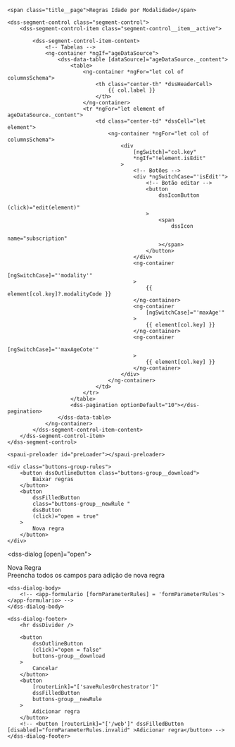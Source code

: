 <section class="container">

    <span class="title__page">Regras Idade por Modalidade</span>

    <dss-segment-control class="segment-control">
        <dss-segment-control-item class="segment-control__item__active">

            <dss-segment-control-item-content>
                <!-- Tabelas -->
                <ng-container *ngIf="ageDataSource">
                    <dss-data-table [dataSource]="ageDataSource._content">
                        <table>
                            <ng-container *ngFor="let col of columnsSchema">
                                <th class="center-th" *dssHeaderCell>
                                    {{ col.label }}
                                </th>
                            </ng-container>
                            <tr *ngFor="let element of ageDataSource._content">
                                <td class="center-td" *dssCell="let element">
                                    <ng-container *ngFor="let col of columnsSchema">
                                        <div
                                            [ngSwitch]="col.key"
                                            *ngIf="!element.isEdit"
                                        >
                                            <!-- Botões -->
                                            <div *ngSwitchCase="'isEdit'">
                                                <!-- Botão editar -->
                                                <button
                                                    dssIconButton
                                                    (click)="edit(element)"
                                                >
                                                    <span
                                                        dssIcon
                                                        name="subscription"
                                                    ></span>
                                                </button>
                                            </div>
                                            <ng-container
                                                [ngSwitchCase]="'modality'"
                                            >
                                                {{ element[col.key]?.modalityCode }}
                                            </ng-container>
                                            <ng-container
                                                [ngSwitchCase]="'maxAge'"
                                            >
                                                {{ element[col.key] }}
                                            </ng-container>
                                            <ng-container
                                                [ngSwitchCase]="'maxAgeCote'"
                                            >
                                                {{ element[col.key] }}
                                            </ng-container>
                                        </div>
                                    </ng-container>
                                </td>
                            </tr>
                        </table>
                        <dss-pagination optionDefault="10"></dss-pagination>
                    </dss-data-table>
                </ng-container>
            </dss-segment-control-item-content>
        </dss-segment-control-item>
    </dss-segment-control>

    <spaui-preloader id="preLoader"></spaui-preloader>

    <div class="buttons-group-rules">
        <button dssOutlineButton class="buttons-group__download">
            Baixar regras
        </button>
        <button
            dssFilledButton
            class="buttons-group__newRule "
            dssButton
            (click)="open = true"
        >
            Nova regra
        </button>
    </div>
</section>

<!-- Modal para Create e Edit -->

<dss-dialog [open]="open">
    <dss-dialog-header>
        <div class="title__dialog">Nova Regra</div>
        <span class="text__dialog"
            >Preencha todos os campos para adição de nova regra</span
        >
    </dss-dialog-header>

    <dss-dialog-body>
        <!-- <app-formulario [formParameterRules] = 'formParameterRules'></app-formulario> -->
    </dss-dialog-body>

    <dss-dialog-footer>
        <hr dssDivider />

        <button
            dssOutlineButton
            (click)="open = false"
            buttons-group__download
        >
            Cancelar
        </button>
        <button
            [routerLink]="['saveRulesOrchestrator']"
            dssFilledButton
            buttons-group__newRule
        >
            Adicionar regra
        </button>
        <!-- <button [routerLink]="['/web']" dssFilledButton [disabled]="formParameterRules.invalid" >Adicionar regra</button> -->
    </dss-dialog-footer>
</dss-dialog>
